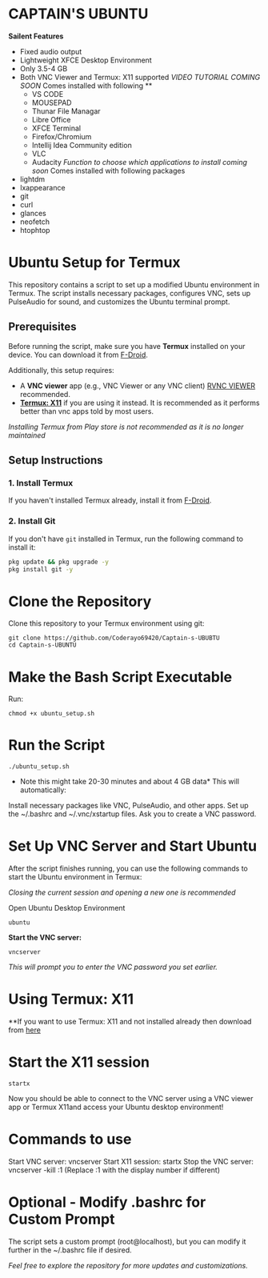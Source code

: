 # CAPTAIN'S UBUNTU 
**Sailent Features**
- Fixed audio output
- Lightweight XFCE Desktop Environment
- Only 3.5-4 GB
- Both VNC Viewer and Termux: X11 supported
  *VIDEO TUTORIAL COMING SOON*
  Comes installed with following **
  - VS CODE
  - MOUSEPAD
  - Thunar File Managar
  - Libre Office
  - XFCE Terminal
  - Firefox/Chromium
  - Intellij Idea Community edition
  - VLC
  - Audacity
*Function to choose which applications to install coming soon*
Comes installed with following packages
- lightdm
- lxappearance
- git
- curl
- glances
- neofetch
- htophtop

# Ubuntu Setup for Termux

This repository contains a script to set up a modified Ubuntu environment in Termux. The script installs necessary packages, configures VNC, sets up PulseAudio for sound, and customizes the Ubuntu terminal prompt.

## Prerequisites

Before running the script, make sure you have **Termux** installed on your device. You can download it from [F-Droid](https://f-droid.org/packages/com.termux/).

Additionally, this setup requires:
- A **VNC viewer** app (e.g., VNC Viewer or any VNC client) [RVNC VIEWER](https://play.google.com/store/apps/details?id=com.realvnc.viewer.android) recommended.
- [**Termux: X11**](https://github.com/termux/termux-x11/releases/tag/nightly) if you are using it instead. It is recommended as it performs better than vnc apps told by most users.
  
*Installing Termux from Play store is not recommended as it is no longer maintained*

## Setup Instructions

### 1. Install Termux
If you haven't installed Termux already, install it from [F-Droid](https://f-droid.org/packages/com.termux/).

### 2. Install Git
If you don't have `git` installed in Termux, run the following command to install it:
```bash
pkg update && pkg upgrade -y
pkg install git -y
```
# Clone the Repository
Clone this repository to your Termux environment using git:
```
git clone https://github.com/Coderayo69420/Captain-s-UBUBTU
cd Captain-s-UBUNTU
```
# Make the Bash Script Executable
Run:
```
chmod +x ubuntu_setup.sh
```
# Run the Script 
```
./ubuntu_setup.sh
```
* Note this might take 20-30 minutes and about 4 GB data*
This will automatically:

Install necessary packages like VNC, PulseAudio, and other apps.
Set up the ~/.bashrc and ~/.vnc/xstartup files.
Ask you to create a VNC password.

# Set Up VNC Server and Start Ubuntu
After the script finishes running, you can use the following commands to start the Ubuntu environment in Termux:

*Closing the current session and opening a new one is recommended*

Open Ubuntu Desktop Environment 
```
ubuntu
```
**Start the VNC server:**
```
vncserver
```
*This will prompt you to enter the VNC password you set earlier.*

# Using Termux: X11
**If you want to use Termux: X11 and not installed already then download from [here](https://github.com/termux/termux-x11/releases/tag/nightly)
# Start the X11 session
```
startx
```
Now you should be able to connect to the VNC server using a VNC viewer app or Termux X11and access your Ubuntu desktop environment!

# Commands to use
Start VNC server: vncserver
Start X11 session: startx
Stop the VNC server: vncserver -kill :1 (Replace :1 with the display number if different)

# Optional - Modify .bashrc for Custom Prompt
The script sets a custom prompt (root@localhost), but you can modify it further in the ~/.bashrc file if desired.

*Feel free to explore the repository for more updates and customizations.*
